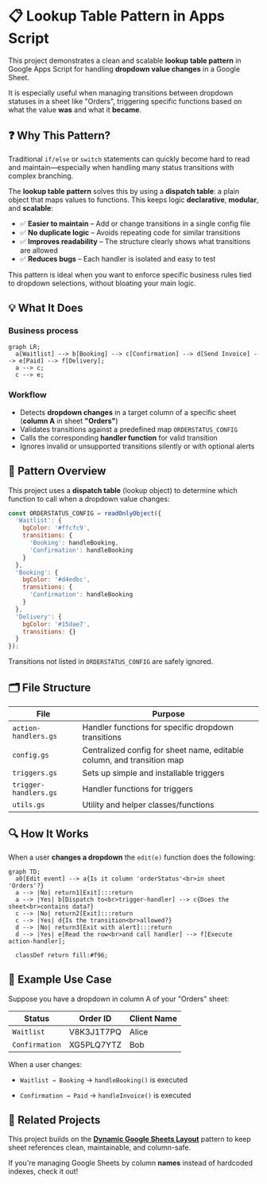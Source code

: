 # 📋 Lookup Table Pattern in Apps Script

This project demonstrates a clean and scalable **lookup table pattern** in Google Apps Script for handling **dropdown value changes** in a Google Sheet.

It is especially useful when managing transitions between dropdown statuses in a sheet like "Orders", triggering specific functions based on what the value **was** and what it **became**.

## ❓ Why This Pattern?

Traditional `if/else` or `switch` statements can quickly become hard to read and maintain—especially when handling many status transitions with complex branching.

The **lookup table pattern** solves this by using a **dispatch table**: a plain object that maps values to functions. This keeps logic **declarative**, **modular**, and **scalable**:

* ✅ **Easier to maintain** – Add or change transitions in a single config file
* ✅ **No duplicate logic** – Avoids repeating code for similar transitions
* ✅ **Improves readability** – The structure clearly shows what transitions are allowed
* ✅ **Reduces bugs** – Each handler is isolated and easy to test

This pattern is ideal when you want to enforce specific business rules tied to dropdown selections, without bloating your main logic.


## 💡 What It Does

### Business process

```mermaid
graph LR;
  a[Waitlist] --> b[Booking] --> c[Confirmation] --> d[Send Invoice] --> e[Paid] --> f[Delivery];
  a --> c;
  c --> e;
```

### Workflow

* Detects **dropdown changes** in a target column of a specific sheet (**column A** in sheet **"Orders"**)
* Validates transitions against a predefined map `ORDERSTATUS_CONFIG`
* Calls the corresponding **handler function** for valid transition
* Ignores invalid or unsupported transitions silently or with optional alerts


## 🧠 Pattern Overview

This project uses a **dispatch table** (lookup object) to determine which function to call when a dropdown value changes:

```javascript
const ORDERSTATUS_CONFIG = readOnlyObject({
  'Waitlist': {
    bgColor: '#ffcfc9',
    transitions: {
      'Booking': handleBooking,
      'Confirmation': handleBooking
    }
  },
  'Booking': {
    bgColor: '#d4edbc',
    transitions: {
      'Confirmation': handleBooking
    }
  },
  'Delivery': {
    bgColor: '#15dae7',
    transitions: {}
  }
});
```

Transitions not listed in `ORDERSTATUS_CONFIG` are safely ignored.


## 🗂 File Structure

| File                  | Purpose                                                                 |
| --------------------- | ------------------------------------------------------------------------|
| `action-handlers.gs`  | Handler functions for specific dropdown transitions                     |
| `config.gs`           | Centralized config for sheet name, editable column, and transition map  |
| `triggers.gs`         | Sets up simple and installable triggers                                 |
| `trigger-handlers.gs` | Handler functions for triggers                                          |
| `utils.gs`            | Utility and helper classes/functions                                    |


## 🔍 How It Works

When a user **changes a dropdown** the `edit(e)` function does the following:

```mermaid
graph TD;
  a0[Edit event] --> a{Is it column 'orderStatus'<br>in sheet 'Orders'?}
  a --> |No| return1[Exit]:::return
  a --> |Yes| b[Dispatch to<br>trigger-handler] --> c{Does the sheet<br>contains data?}
  c --> |No| return2[Exit]:::return
  c --> |Yes| d{Is the transition<br>allowed?}
  d --> |No| return3[Exit with alert]:::return
  d --> |Yes| e[Read the row<br>and call handler] --> f[Execute action-handler];

  classDef return fill:#f96;
```


## 🧪 Example Use Case

Suppose you have a dropdown in column A of your "Orders" sheet:

| Status          | Order ID    | Client Name |
| --------------- | ----------- | ----------- |
| `Waitlist`      | V8K3J1T7PQ  | Alice       |
| `Confirmation`  | XG5PLQ7YTZ  | Bob         |

When a user changes:

* `Waitlist → Booking`
  → `handleBooking()` is executed

* `Confirmation → Paid`
  → `handleInvoice()` is executed


## 🧩 Related Projects

This project builds on the **[Dynamic Google Sheets Layout](https://github.com/sangnandar/Dynamic-Google-Sheets-Layout)** pattern to keep sheet references clean, maintainable, and column-safe.

If you're managing Google Sheets by column **names** instead of hardcoded indexes, check it out!
